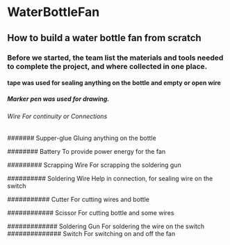 # WaterBottleFan

## How to build a water bottle fan from scratch

### Before we started, the team list the materials and tools needed to complete the project, and where collected in one place.

#### tape was used for sealing anything on the bottle and empty or open wire

##### Marker pen was used for drawing.

###### Wire For continuity or Connections 

####### Supper-glue Gluing anything on the bottle

######## Battery To provide power energy for the fan

#########  Scrapping Wire For scrapping the soldering gun 

########## Soldering Wire Help in connection, for sealing wire on the switch

########### Cutter For cutting wires and bottle

############ Scissor For cutting bottle and some wires

############# Soldering Gun For soldering the wire on the switch 
############## Switch For switching on and off the fan
